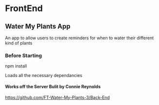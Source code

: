 # FrontEnd

## Water My Plants App
An app to allow users to create reminders for when to water their different kind of plants

### Before Starting
npm install

Loads all the necessary dependancies


#### Works off the Server Bulit by Connie Reynolds
https://github.com/FT-Water-My-Plants-3/Back-End
